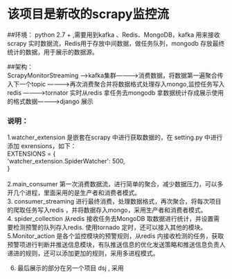 # 该项目是新改的scrapy监控流
##环境： python 2.7 + ,需要用到kafka 、Redis、MongoDB，kafka 用来接收scrapy 实时数据流，Redis用于存放中间数据，做任务队列，mongodb 存放最终统计的数据，用于展示的数据源。<br/>

##架构：<br/>
ScrapyMonitorStreaming ——>kafka集群————>消费数据，将数据第一遍聚合传入下一个topic ————>再次消费聚合并将数据格式处理存入mongo,监控任务写入redis ————>tornator 实时从redis 拿任务去mongodb 拿数据统计存成展示使用的格式数据————>django 展示

### 说明：

1.watcher_extension 是嵌套在scrapy 中进行获取数据的，在 setting.py 中进行添加 exrensions，如下：<br/>
EXTENSIONS = {<br/>
   'watcher_extension.SpiderWatcher': 500, <br/>
}<br/>
<br/>
2.main_consumer 第一次消费数据流，进行简单的聚合，减少数据压力，可以多开几个进程，里面采用的是生产者和消费者模式。<br/>
3. consumer_streaming 进行最终消费，处理数据格式，再次聚合，将每次项目的爬取任务写入redis ，并将数据存入mongo，采用生产者和消费者模式。<br/>
4. spider_collection 从redis 接收任务去MongoDB 取数据进行统计，并设置需要检测预警的队列存入redis. 使用tornado 定时，还可以接入其他的模块。 <br/>
5.Monitor_action 是各个监控模块的预警规则，从redis 内接收检测的任务，获取预警项进行判断并推送信息模块，有队推送信息的优化发送策略和推送信息负责人递进的规则，还可以添加更加的规则，采用多进程模式。

6. 最后展示的部分在另一个项目 dsj , 采用
